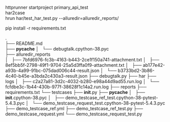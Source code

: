 httprunner startproject primary_api_test    
har2case    
hrun har/test_har_test.py --alluredir=alluredir_reports/

pip install -r requirements.txt

.   
├── README.md   
├── __pycache__ 
│   └── debugtalk.cpython-38.pyc    
├── alluredir_reports   
│   ├── 7bfd6976-fc3b-4163-b443-2ce1f150a741-attachment.txt
│   ├── 8ef5bb5f-2798-49f1-9704-25a5d3ffa0f9-attachment.txt
│   ├── ab177e42-a93b-4a99-91bc-075dad006c44-result.json
│   └── b3733bd2-3b86-4c40-b45e-a3bda2c430a3-result.json
├── debugtalk.py
├── har
├── logs
│   ├── c2a27a81-3d2c-4032-b280-e98a44d9ad55.run.log
│   └── fcfdbe3c-1b44-430b-977f-38628f1c14a2.run.log
├── reports
├── requirements.txt
└── testcases
    ├── __init__.py
    ├── __pycache__
    │   ├── __init__.cpython-38.pyc
    │   ├── demo_testcase_ref_test.cpython-38-pytest-5.4.3.pyc
    │   └── demo_testcase_request_test.cpython-38-pytest-5.4.3.pyc
    ├── demo_testcase_ref.yml
    ├── demo_testcase_ref_test.py
    ├── demo_testcase_request.yml
    └── demo_testcase_request_test.py
